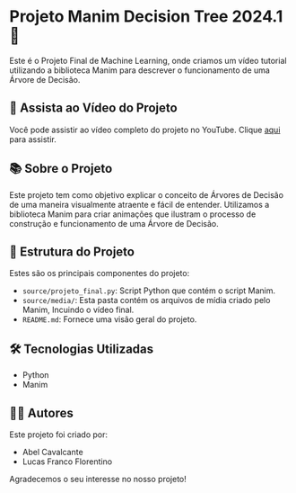 # Projeto Manim Decision Tree 2024.1 🌳

Este é o Projeto Final de Machine Learning, onde criamos um vídeo tutorial utilizando a biblioteca Manim para descrever o funcionamento de uma Árvore de Decisão.

## 🎥 Assista ao Vídeo do Projeto
Você pode assistir ao vídeo completo do projeto no YouTube. Clique [aqui](https://youtu.be/CGh6dfwRCK8) para assistir.

## 📚 Sobre o Projeto
Este projeto tem como objetivo explicar o conceito de Árvores de Decisão de uma maneira visualmente atraente e fácil de entender. Utilizamos a biblioteca Manim para criar animações que ilustram o processo de construção e funcionamento de uma Árvore de Decisão.

## 📁 Estrutura do Projeto
Estes são os principais componentes do projeto:

- `source/projeto_final.py`: Script Python que contém o script Manim.
- `source/media/`: Esta pasta contém os arquivos de mídia criado pelo Manim, Incuindo o vídeo final.
- `README.md`: Fornece uma visão geral do projeto.


## 🛠️ Tecnologias Utilizadas
- Python
- Manim

## 🧑‍💻 Autores
Este projeto foi criado por:
- Abel Cavalcante
- Lucas Franco Florentino


Agradecemos o seu interesse no nosso projeto!